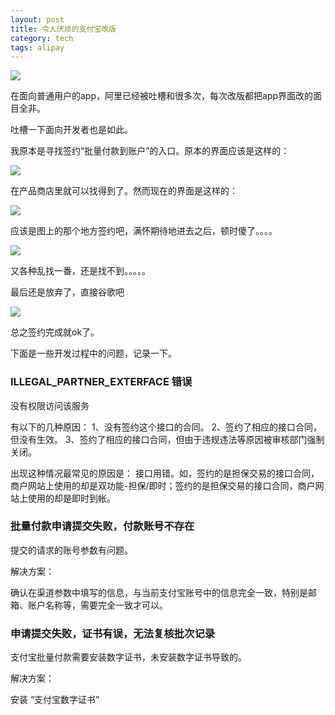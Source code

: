 ```yaml
---
layout: post
title: 令人厌烦的支付宝改版
category: tech
tags: alipay
---
```


![](https://cdn.kelu.org/blog/tags/alipay.jpg)

在面向普通用户的app，阿里已经被吐槽和很多次，每次改版都把app界面改的面目全非。

吐槽一下面向开发者也是如此。

我原本是寻找签约“批量付款到账户”的入口。原本的界面应该是这样的：

![](https://cdn.kelu.org/blog/2017/04/210945_BS65_163506.jpg)

在产品商店里就可以找得到了。然而现在的界面是这样的：

![](https://cdn.kelu.org/blog/2017/04/20170406153119.jpg)

应该是图上的那个地方签约吧，满怀期待地进去之后，顿时傻了。。。。

![](https://cdn.kelu.org/blog/2017/04/20170406155236.jpg)

又各种乱找一番，还是找不到。。。。。

最后还是放弃了，直接谷歌吧

![](https://cdn.kelu.org/blog/2017/04/20170406105843.jpg)

总之签约完成就ok了。

下面是一些开发过程中的问题，记录一下。

### ILLEGAL_PARTNER_EXTERFACE 错误

没有权限访问该服务 

有以下的几种原因： 
1、没有签约这个接口的合同。 
2、签约了相应的接口合同，但没有生效。 
3、签约了相应的接口合同，但由于违规违法等原因被审核部门强制关闭。

出现这种情况最常见的原因是： 
接口用错。如，签约的是担保交易的接口合同，商户网站上使用的却是双功能-担保/即时；签约的是担保交易的接口合同，商户网站上使用的却是即时到帐。 


### 批量付款申请提交失败，付款账号不存在

提交的请求的账号参数有问题。

解决方案：

确认在渠道参数中填写的信息，与当前支付宝账号中的信息完全一致，特别是邮箱、账户名称等，需要完全一致才可以。

### 申请提交失败，证书有误，无法复核批次记录

支付宝批量付款需要安装数字证书，未安装数字证书导致的。

解决方案：

安装 “支付宝数字证书”
